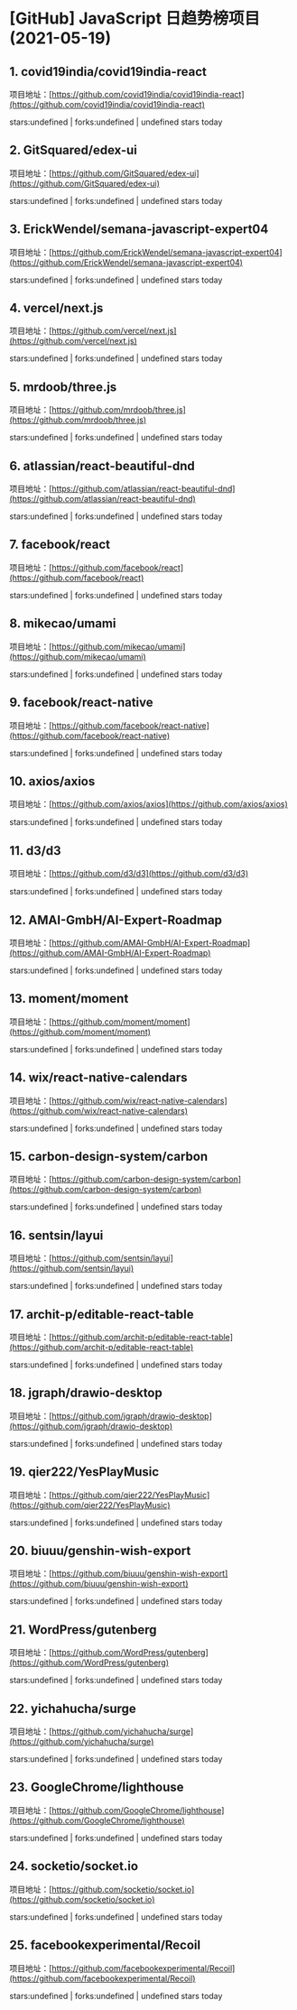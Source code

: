 # [GitHub] JavaScript 日趋势榜项目(2021-05-19)

## 1. covid19india/covid19india-react 

项目地址：[https://github.com/covid19india/covid19india-react](https://github.com/covid19india/covid19india-react)

stars:undefined | forks:undefined | undefined stars today 



## 2. GitSquared/edex-ui 

项目地址：[https://github.com/GitSquared/edex-ui](https://github.com/GitSquared/edex-ui)

stars:undefined | forks:undefined | undefined stars today 



## 3. ErickWendel/semana-javascript-expert04 

项目地址：[https://github.com/ErickWendel/semana-javascript-expert04](https://github.com/ErickWendel/semana-javascript-expert04)

stars:undefined | forks:undefined | undefined stars today 



## 4. vercel/next.js 

项目地址：[https://github.com/vercel/next.js](https://github.com/vercel/next.js)

stars:undefined | forks:undefined | undefined stars today 



## 5. mrdoob/three.js 

项目地址：[https://github.com/mrdoob/three.js](https://github.com/mrdoob/three.js)

stars:undefined | forks:undefined | undefined stars today 



## 6. atlassian/react-beautiful-dnd 

项目地址：[https://github.com/atlassian/react-beautiful-dnd](https://github.com/atlassian/react-beautiful-dnd)

stars:undefined | forks:undefined | undefined stars today 



## 7. facebook/react 

项目地址：[https://github.com/facebook/react](https://github.com/facebook/react)

stars:undefined | forks:undefined | undefined stars today 



## 8. mikecao/umami 

项目地址：[https://github.com/mikecao/umami](https://github.com/mikecao/umami)

stars:undefined | forks:undefined | undefined stars today 



## 9. facebook/react-native 

项目地址：[https://github.com/facebook/react-native](https://github.com/facebook/react-native)

stars:undefined | forks:undefined | undefined stars today 



## 10. axios/axios 

项目地址：[https://github.com/axios/axios](https://github.com/axios/axios)

stars:undefined | forks:undefined | undefined stars today 



## 11. d3/d3 

项目地址：[https://github.com/d3/d3](https://github.com/d3/d3)

stars:undefined | forks:undefined | undefined stars today 



## 12. AMAI-GmbH/AI-Expert-Roadmap 

项目地址：[https://github.com/AMAI-GmbH/AI-Expert-Roadmap](https://github.com/AMAI-GmbH/AI-Expert-Roadmap)

stars:undefined | forks:undefined | undefined stars today 



## 13. moment/moment 

项目地址：[https://github.com/moment/moment](https://github.com/moment/moment)

stars:undefined | forks:undefined | undefined stars today 



## 14. wix/react-native-calendars 

项目地址：[https://github.com/wix/react-native-calendars](https://github.com/wix/react-native-calendars)

stars:undefined | forks:undefined | undefined stars today 



## 15. carbon-design-system/carbon 

项目地址：[https://github.com/carbon-design-system/carbon](https://github.com/carbon-design-system/carbon)

stars:undefined | forks:undefined | undefined stars today 



## 16. sentsin/layui 

项目地址：[https://github.com/sentsin/layui](https://github.com/sentsin/layui)

stars:undefined | forks:undefined | undefined stars today 



## 17. archit-p/editable-react-table 

项目地址：[https://github.com/archit-p/editable-react-table](https://github.com/archit-p/editable-react-table)

stars:undefined | forks:undefined | undefined stars today 



## 18. jgraph/drawio-desktop 

项目地址：[https://github.com/jgraph/drawio-desktop](https://github.com/jgraph/drawio-desktop)

stars:undefined | forks:undefined | undefined stars today 



## 19. qier222/YesPlayMusic 

项目地址：[https://github.com/qier222/YesPlayMusic](https://github.com/qier222/YesPlayMusic)

stars:undefined | forks:undefined | undefined stars today 



## 20. biuuu/genshin-wish-export 

项目地址：[https://github.com/biuuu/genshin-wish-export](https://github.com/biuuu/genshin-wish-export)

stars:undefined | forks:undefined | undefined stars today 



## 21. WordPress/gutenberg 

项目地址：[https://github.com/WordPress/gutenberg](https://github.com/WordPress/gutenberg)

stars:undefined | forks:undefined | undefined stars today 



## 22. yichahucha/surge 

项目地址：[https://github.com/yichahucha/surge](https://github.com/yichahucha/surge)

stars:undefined | forks:undefined | undefined stars today 



## 23. GoogleChrome/lighthouse 

项目地址：[https://github.com/GoogleChrome/lighthouse](https://github.com/GoogleChrome/lighthouse)

stars:undefined | forks:undefined | undefined stars today 



## 24. socketio/socket.io 

项目地址：[https://github.com/socketio/socket.io](https://github.com/socketio/socket.io)

stars:undefined | forks:undefined | undefined stars today 



## 25. facebookexperimental/Recoil 

项目地址：[https://github.com/facebookexperimental/Recoil](https://github.com/facebookexperimental/Recoil)

stars:undefined | forks:undefined | undefined stars today 



